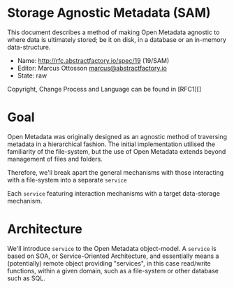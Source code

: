 # Storage Agnostic Metadata (SAM)

This document describes a method of making Open Metadata agnostic to where data is ultimately stored; be it on disk, in a database or an in-memory data-structure.

* Name: http://rfc.abstractfactory.io/spec/19 (19/SAM)
* Editor: Marcus Ottosson <marcus@abstractfactory.io>
* State: raw

Copyright, Change Process and Language can be found in [RFC1][]

# Goal

Open Metadata was originally designed as an agnostic method of traversing metadata in a hierarchical fashion. The initial implementation utilised the familiarity of the file-system, but the use of Open Metadata extends beyond management of files and folders.

Therefore, we'll break apart the general mechanisms with those interacting with a file-system into a separate `service`

Each `service` featuring interaction mechanisms with a target data-storage mechanism.

# Architecture

We'll introduce `service` to the Open Metadata object-model. A `service` is based on SOA, or Service-Oriented Architecture, and essentially means a (potentially) remote object providing "services", in this case read/write functions, within a given domain, such as a file-system or other database such as SQL.